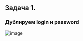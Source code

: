 ## Задача 1.   
### Дублируем login и password  
![image](https://user-images.githubusercontent.com/113675674/224982451-cfefbccf-5595-4c51-bcb1-2f8b33c3518c.png)  
